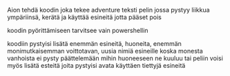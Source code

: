 Aion tehdä koodin joka tekee adventure teksti pelin jossa pystyy liikkua ympäriinsä, kerätä ja käyttää esineitä jotta pääset pois 

koodin pyörittämiseen tarvitsee vain powershellin

koodiin pystyisi lisätä enemmän esineitä, huoneita, enemmän monimutkaisemman voittotavan, uusia nimiä esineille koska monesta vanhoista ei pysty päättelemään mihin huoneeseen ne kuuluu tai peliin voisi myös lisätä esteitä joita pystyisi avata käyttäen tiettyjä esineitä 
